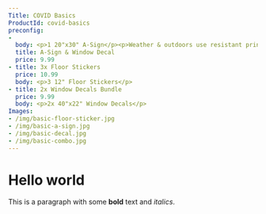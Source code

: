 ```yaml
---
Title: COVID Basics
ProductId: covid-basics
preconfig:
-
  body: <p>1 20"x30" A-Sign</p><p>Weather & outdoors use resistant print</p><p>1 40"x22" Window Decal</p><p>Heavy duty print</p>
  title: A-Sign & Window Decal
  price: 9.99
- title: 3x Floor Stickers
  price: 10.99
  body: <p>3 12" Floor Stickers</p>
- title: 2x Window Decals Bundle
  price: 9.99
  body: <p>2x 40"x22" Window Decals</p>
Images:
- /img/basic-floor-sticker.jpg
- /img/basic-a-sign.jpg
- /img/basic-decal.jpg
- /img/basic-combo.jpg
---
```


# Hello world

This is a paragraph with some **bold** text and *italics*.
